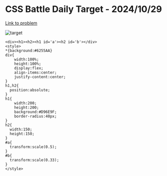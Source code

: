 # CSS Battle Daily Target - 2024/10/29

[Link to problem](https://cssbattle.dev/play/Wzydzu5eFq7D6q1ZGDBP)

![target](https://firebasestorage.googleapis.com/v0/b/cssbattleapp.appspot.com/o/user%2Fe6YbeBahWNPT7VpE2rE2p85byxa2%2Ftargets%2Ftarget_FzqCWic.png?alt=media)


```
<div><h1><h2><h1 id='a'><h2 id='b'></div>
<style>
*{background:#6255AA}
div{
    width:100%;
    height:100%;
    display:flex;
    align-items:center;
    justify-content:center;
}
h1,h2{
  position:absolute;
}
h1{
    width:200;
    height:200;
    background:#D96E9F;
    border-radius:40px;
}
h2{
  width:150;
  height:150;
}
#a{
  transform:scale(0.5);
}
#b{
  transform:scale(0.33);
}
</style>
```